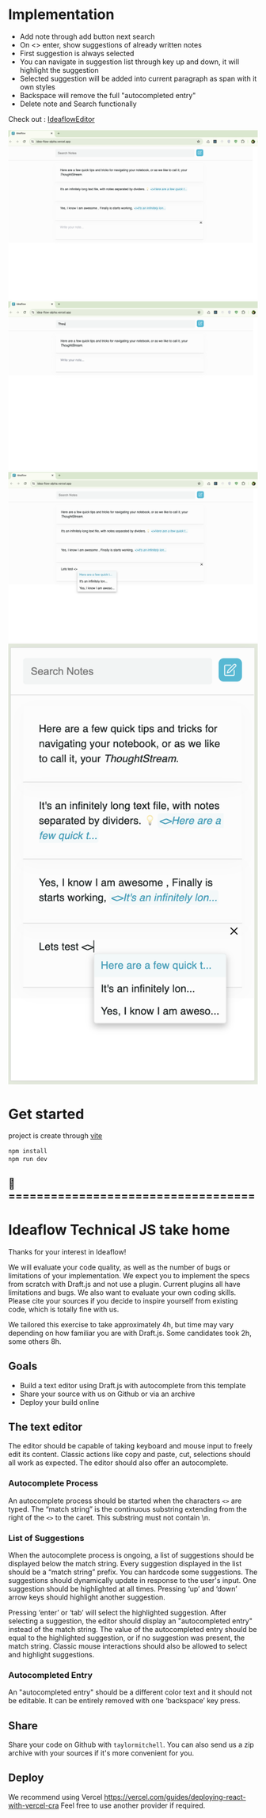 
# Implementation 
- Add note through add button next search
- On <> enter, show suggestions of already written notes
- First suggestion is always selected
- You can navigate in suggestion list through key up and down, it will highlight the suggestion
- Selected suggestion will be added into current paragraph as span with it own styles 
- Backspace will remove the full "autocompleted entry"
- Delete note and Search functionally

Check out : [IdeaflowEditor](https://idea-flow-alpha.vercel.app/)

![Image1](src/assets/idea1.png)
![Image2](src/assets/idea2.png)
![Image3](src/assets/idea3.png)
![Image4](src/assets/idea4.png)

# Get started
project is create through [vite](https://vitejs.dev/guide/#scaffolding-your-first-vite-project) 
```
npm install
npm run dev
```

## 🚀===================================

# Ideaflow Technical JS take home

Thanks for your interest in Ideaflow!

We will evaluate your code quality, as well as the number of bugs or limitations of your implementation.
We expect you to implement the specs from scratch with Draft.js and not use a plugin.
Current plugins all have limitations and bugs. We also want to evaluate your own coding skills.
Please cite your sources if you decide to inspire yourself from existing code, which is totally fine with us.

We tailored this exercise to take approximately 4h, but time may vary depending on how familiar you are with Draft.js.
Some candidates took 2h, some others 8h.

## Goals

- Build a text editor using Draft.js with autocomplete from this template
- Share your source with us on Github or via an archive
- Deploy your build online

## The text editor

The editor should be capable of taking keyboard and mouse input
to freely edit its content. Classic actions like copy and paste, cut, selections should all work as expected.
The editor should also offer an autocomplete.

### Autocomplete Process

An autocomplete process should be started when the characters `<>` are typed.
The “match string” is the continuous substring extending from the right of the `<>` to the caret. This substring must not contain \n.

### List of Suggestions

When the autocomplete process is ongoing, a list of suggestions should be displayed below the match string.
Every suggestion displayed in the list should be a “match string” prefix. You can hardcode some suggestions.
The suggestions should dynamically update in response to the user's input.
One suggestion should be highlighted at all times.
Pressing ‘up’ and ‘down’ arrow keys should highlight another suggestion.

Pressing ‘enter’ or ‘tab’ will select the highlighted suggestion.
After selecting a suggestion, the editor should display an "autocompleted entry" instead of the match string.
The value of the autocompleted entry should be equal to the highlighted suggestion, or if no suggestion was present, the match string.
Classic mouse interactions should also be allowed to select and highlight suggestions.

### Autocompleted Entry

An "autocompleted entry" should be a different color text and it should not be editable. It can be entirely removed with one ‘backspace’ key press.

## Share

Share your code on Github with `taylormitchell`. You can also send us a zip archive with your sources if it's more convenient for you.

## Deploy

We recommend using Vercel https://vercel.com/guides/deploying-react-with-vercel-cra
Feel free to use another provider if required.
